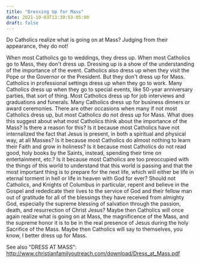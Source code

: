 ```yaml
---
title: "Dressing Up for Mass"
date: 2021-10-03T13:39:53-05:00
draft: false
---
```

Do Catholics realize what is going on at Mass? Judging from their appearance, they do not!
<!--more-->
When most Catholics go to weddings, they dress up. When most Catholics go to Mass, they don't dress up. Dressing up is a show of the understanding of the importance of the event. Catholics also dress up when they visit the Pope or the Governor or the President. But they don't dress up for Mass. Catholics in professional settings dress up when they go to work. Many Catholics dress up when they go to special events, like 50-year anniversary parties, that sort of thing. Most Catholics dress up for job interviews and graduations and funerals. Many Catholics dress up for business dinners or award ceremonies. There are other occasions when many if not most Catholics dress up, but most Catholics do not dress up for Mass. What does this suggest about what most Catholics think about the importance of the Mass? Is there a reason for this? Is it because most Catholics have not internalized the fact that Jesus is present, in both a spiritual and physical way, at all Masses? Is it because most Catholics do almost nothing to learn their Faith and grow in holiness? Is it because most Catholics do not read good, holy books by the Saints, instead, spending their time on entertainment, etc.? Is it because most Catholics are too preoccupied with the things of this world to understand that this world is passing and that the most important thing is to prepare for the next life, which will either be life in eternal torment in hell or life in heaven with God for ever? Should not Catholics, and Knights of Columbus in particular, repent and believe in the Gospel and rededicate their lives to the service of God and their fellow man out of gratitude for all of the blessings they have received from almighty God, especially the supreme blessing of salvation through the passion, death, and resurrection of Christ Jesus? Maybe then Catholics will once again realize what is going on at Mass, the magnificence of the Mass, and the supreme honor it is to be in the real presence of Jesus during the holy Sacrifice of the Mass. Maybe then Catholics will say to themselves, you know, I better dress up for Mass.

See also "DRESS AT MASS": http://www.christianfamilyoutreach.com/download/Dress_at_Mass.pdf